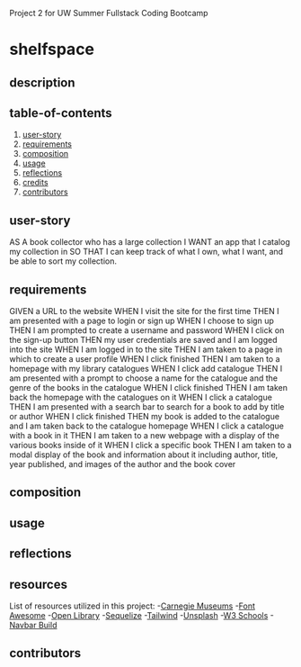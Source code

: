 Project 2 for UW Summer Fullstack Coding Bootcamp

# shelfspace

## description

## table-of-contents
1. [user-story](#user-story)
2. [requirements](#requirements)
3. [composition](#composition)
4. [usage](#usage)
5. [reflections](#reflections)
6. [credits](#credits)
7. [contributors](#contributors)

## user-story
AS A book collector who has a large collection
I WANT an app that I catalog my collection in
SO THAT I can keep track of what I own, what I want, and be able to sort my collection.

## requirements
GIVEN a URL to the website
WHEN I visit the site for the first time
THEN I am presented with a page to login or sign up
WHEN I choose to sign up
THEN I am prompted to create a username and password
WHEN I click on the sign-up button
THEN my user credentials are saved and I am logged into the site
WHEN I am logged in to the site
THEN I am taken to a page in which to create a user profile
WHEN I click finished
THEN I am taken to a homepage with my library catalogues
WHEN I click add catalogue
THEN I am presented with a prompt to choose a name for the catalogue and the genre of the books in the catalogue
WHEN I click finished
THEN I am taken back the homepage with the catalogues on it
WHEN I click a catalogue
THEN I am presented with a search bar to search for a book to add by title or author
WHEN I click finished
THEN my book is added to the catalogue and I am taken back to the catalogue homepage
WHEN I click a catalogue with a book in it
THEN I am taken to a new webpage with a display of the various books inside of it
WHEN I click a specific book
THEN I am taken to a modal display of the book and information about it including author, title, year published, and images of the author and the book cover

## composition

## usage

## reflections

## resources
List of resources utilized in this project:
-[Carnegie Museums](http://web-accessibility.carnegiemuseums.org/design/color/)
-[Font Awesome](https://fontawesome.com/icons)
-[Open Library](https://openlibrary.org/dev/docs/api/books)
-[Sequelize](https://sequelize.org/)
-[Tailwind](https://tailwindcss.com/)
-[Unsplash](https://unsplash.com/)
-[W3 Schools](https://www.w3schools.com/)
    -[Navbar Build](https://www.w3schools.com/howto/howto_js_mobile_navbar.asp)

## contributors




